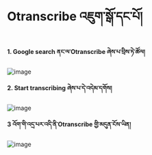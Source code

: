 # Otranscribe འཇུག་སྒོ་དང་པོ།

**1. Google search ནང་ལ་Otranscribe ཞེས་པ་བྲིས་ཏེ་ཚོལ།**

![image](https://user-images.githubusercontent.com/109784146/210407919-9e9db02c-2f7d-4dbd-95fd-c0f29990a18b.png)

**2. Start transcribing ཞེས་པ་དེ་འདེམ་དགོས།** 

![image](https://user-images.githubusercontent.com/109784146/210408883-9e660733-7629-437e-ba34-0cac88a492ba.png)

**3 འོག་གི་འདྲ་པར་འདི་ནི་Otranscribe གྱི་མདུན་ངོས་ཡིན།** 

![image](https://user-images.githubusercontent.com/109784146/210409641-ebd83362-e338-4077-b9f9-918d56229fd2.png)